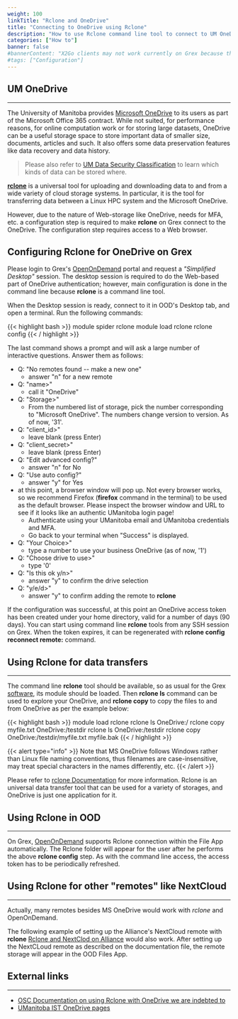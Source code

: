```yaml
---
weight: 100
linkTitle: "Rclone and OneDrive"
title: "Connecting to OneDrive using Rclone"
description: "How to use Rclone command line tool to connect to UM OneDrive"
categories: ["How to"]
banner: false
#bannerContent: "X2Go clients may not work currently on Grex because their lack the Duo MFA support"
#tags: ["Configuration"]
---
```


## UM OneDrive
---

The University of Manitoba provides [Microsoft OneDrive](https://www.microsoft.com/en-ca/microsoft-365/onedrive/onedrive-for-business) to its users as part of the Microsoft Office 365 contract. 
While not suited, for performance reasons, for online computation work or for storing large datasets, OneDrive can be a useful storage space to store important data of smaller size, documents, articles and such. 
It also offers some data preservation features like data recovery and data history.

> Please also refer to [UM Data Security Classification](https://umanitoba.ca/information-services-technology/sites/information-services-technology/files/2022-05/data-security-classification.pdf) to learn which kinds of data can be stored where.

[__rclone__](https://rclone.org) is a universal tool for uploading and downloading data to and from a wide variety of cloud storage systems.
In particular, it is the tool for transferring data between a Linux HPC system and the Microsoft OneDrive. 

However, due to the nature of Web-storage like OneDrive, needs for MFA, etc. a configuration step is required to make __rclone__ on Grex connect to the OneDrive.
The configuration step requires access to a Web browser.

## Configuring Rclone for OneDrive on Grex

Please login to Grex's [OpenOnDemand](/ood/) portal and request a _"Simplified Desktop"_ session. 
The desktop session is required to do the Web-based part of OneDrive authentication; however, main configuration is done in the command line because __rclone__ is a command line tool.

When the Desktop session is ready, connect to it in OOD's Desktop tab, and open a terminal. Run the following commands:

{{< highlight bash >}}
module spider rclone
module load rclone
rclone config
{{< / highlight >}}

The last command shows a prompt and will ask a large number of interactive questions. Answer them as follows:

* Q: "No remotes found -- make a new one"
    * answer "n" for a new remote
* Q: "name>"
    * call it "OneDrive"
* Q: "Storage>"
    * From the numbered list of storage, pick the number corresponding to "Microsoft OneDrive". The numbers change version to version. As of now, '31'.
* Q: "client_id>" 
    * leave blank (press Enter)
* Q: "client_secret>" 
    * leave blank (press Enter)
* Q: "Edit advanced config?"
    * answer "n" for No
* Q: "Use auto config?"
    * answer "y" for Yes
* at this point, a browser window will pop up. Not every browser works, so we recommend Firefox (__firefox__ command in the terminal) to be used as the default browser. Please inspect the browser window and URL to see if it looks like an authentic UManitoba login page!
    * Authenticate using your UManitoba email and UManitoba credentials and MFA. 
    * Go back to your terminal when "Success" is displayed.
* Q: "Your Choice>"
    * type a number to use your business OneDrive (as of now, '1')
* Q: "Choose drive to use>"
    * type '0'
* Q: "Is this ok y/n>"
    * answer "y" to confirm the drive selection
* Q: "y/e/d>"
    * answer "y" to confirm adding the remote to __rclone__
    
If the configuration was successful, at this point an OneDrive access token has been created under your home directory, valid for a number of days (90 days). You can start using command line __rclone__ tools from any SSH session on Grex.
When the token expires, it can be regenerated with __rclone config reconnect remote:__ command.


## Using Rclone for data transfers
---

The command line __rclone__ tool should be available, so as usual for the Grex [software](/software/#lmod), its module should be loaded.
Then __rclone ls__ command can be used to explore your OneDrive, and __rclone copy__ to copy the files to and from OneDrive as per the example below:

{{< highlight bash >}}
module load rclone
rclone ls OneDrive:/
rclone copy myfile.txt OneDrive:/testdir
rclone ls OneDrive:/testdir
rclone copy OneDrive:/testdir/myfile.txt myfile.bak
{{< / highlight >}}

{{< alert type="info" >}}
Note that MS OneDrive follows Windows rather than Linux file naming conventions, thus filenames are case-insensitive, may treat special characters in the names differently, etc.
{{< /alert >}}

Please refer to [rclone Documentation](https://rclone.org/docs/) for more information. 
Rclone is an universal data transfer tool that can be used for a variety of storages, and OneDrive is just one application for it.

## Using Rclone in OOD
---

On Grex, [OpenOnDemand](/ood) supports Rclone connection within the File App automatically. 
The Rclone folder will appear for the user after he performs the above __rclone config__ step. 
As with the command line access, the access token has to be periodically refreshed.

## Using Rclone for other "remotes" like NextCloud
---

Actually, many remotes besides MS OneDrive would work with _rclone_ and OpenOnDemand. 

The following example of setting up the Alliance's NextCloud remote with __rclone__ [Rclone and NextClod on Alliance](https://docs.alliancecan.ca/wiki/Nextcloud#Upload_and_download_files_using_rclone) would also work. 
After setting up the NextCLoud remote as described on the documentation file, the remote storage will appear in the OOD Files App.

## External links
---

* [OSC Documentation on using Rclone with OneDrive we are indebted to](https://www.osc.edu/resources/getting_started/howto/howto_use_rclone_to_upload_data)
* [UManitoba IST OneDrive pages](https://umanitoba.ca/information-services-technology/microsoft-365/onedrive-setup-support)
<!-- {{< treeview display="tree" />}} -->

<!-- Changes and update:
* Last reviewed on: Apr 29, 2024.
-->
